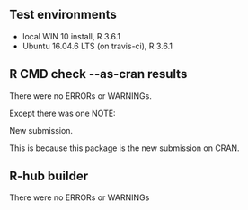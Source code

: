 ## Test environments
* local WIN 10 install, R 3.6.1
* Ubuntu 16.04.6 LTS (on travis-ci), R 3.6.1

## R CMD check --as-cran results
There were no ERRORs or WARNINGs. 

Except there was one NOTE:

New submission.

This is because this package is the new submission on CRAN.

## R-hub builder
There were no ERRORs or WARNINGs
